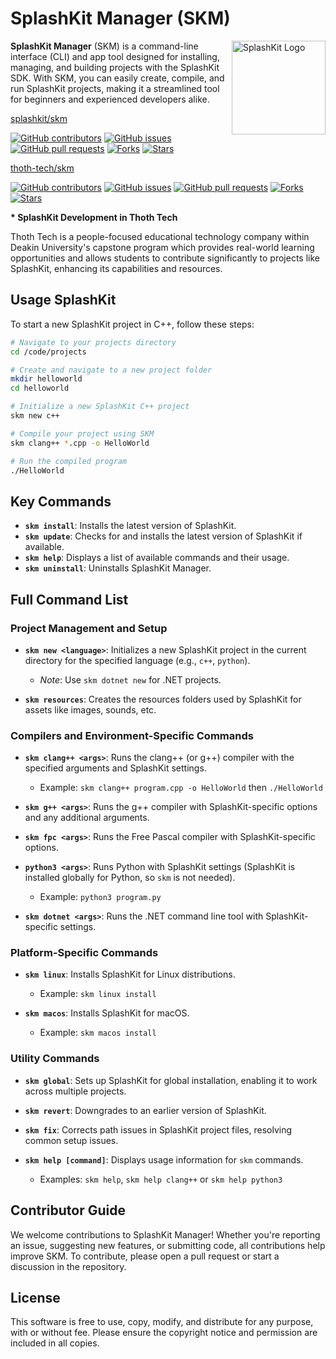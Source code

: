 # SplashKit Manager (SKM)

<img width="150px" align="right" src="https://github.com/thoth-tech/.github/blob/main/images/splashkit.png" alt="SplashKit Logo"/>

**SplashKit Manager** (SKM) is a command-line interface (CLI) and app tool designed for installing, managing, and building projects with the SplashKit SDK. With SKM, you can easily create, compile, and run SplashKit projects, making it a streamlined tool for beginners and experienced developers alike.

[splashkit/skm](https://github.com/splashkit/skm)

[![GitHub contributors](https://img.shields.io/github/contributors/splashkit/skm?label=Contributors&color=F5A623)](https://github.com/splashkit/skm/graphs/contributors)
[![GitHub issues](https://img.shields.io/github/issues/splashkit/skm?label=Issues&color=F5A623)](https://github.com/splashkit/skm/issues)
[![GitHub pull requests](https://img.shields.io/github/issues-pr/splashkit/skm?label=Pull%20Requests&color=F5A623)](https://github.com/splashkit/skm/pulls)
[![Forks](https://img.shields.io/github/forks/splashkit/skm?label=Forks&color=F5A623)](https://github.com/splashkit/skm/network/members)
[![Stars](https://img.shields.io/github/stars/splashkit/skm?label=Stars&color=F5A623)](https://github.com/splashkit/skm/stargazers)

[thoth-tech/skm](https://github.com/thoth-tech/skm)

[![GitHub contributors](https://img.shields.io/github/contributors/thoth-tech/skm?label=Contributors&color=F5A623)](https://github.com/thoth-tech/skm/graphs/contributors)
[![GitHub issues](https://img.shields.io/github/issues/thoth-tech/skm?label=Issues&color=F5A623)](https://github.com/thoth-tech/skm/issues)
[![GitHub pull requests](https://img.shields.io/github/issues-pr/thoth-tech/skm?label=Pull%20Requests&color=F5A623)](https://github.com/thoth-tech/skm/pulls)
[![Forks](https://img.shields.io/github/forks/thoth-tech/skm?label=Forks&color=F5A623)](https://github.com/thoth-tech/skm/network/members)
[![Stars](https://img.shields.io/github/stars/thoth-tech/skm?label=Stars&color=F5A623)](https://github.com/thoth-tech/skm/stargazers)

**\* SplashKit Development in Thoth Tech**

Thoth Tech is a people-focused educational technology company within Deakin University's capstone program which provides real-world learning opportunities and allows students to contribute significantly to projects like SplashKit, enhancing its capabilities and resources.

## Usage SplashKit

To start a new SplashKit project in C++, follow these steps:

```bash
# Navigate to your projects directory
cd /code/projects

# Create and navigate to a new project folder
mkdir helloworld
cd helloworld

# Initialize a new SplashKit C++ project
skm new c++

# Compile your project using SKM
skm clang++ *.cpp -o HelloWorld

# Run the compiled program
./HelloWorld
```

## Key Commands

- **`skm install`**: Installs the latest version of SplashKit.
- **`skm update`**: Checks for and installs the latest version of SplashKit if available.
- **`skm help`**: Displays a list of available commands and their usage.
- **`skm uninstall`**: Uninstalls SplashKit Manager.

## Full Command List

### Project Management and Setup

- **`skm new <language>`**: Initializes a new SplashKit project in the current directory for the specified language (e.g., `c++`, `python`).  
  - *Note*: Use `skm dotnet new` for .NET projects.

- **`skm resources`**: Creates the resources folders used by SplashKit for assets like images, sounds, etc.

### Compilers and Environment-Specific Commands

- **`skm clang++ <args>`**: Runs the clang++ (or g++) compiler with the specified arguments and SplashKit settings.  
  - Example: `skm clang++ program.cpp -o HelloWorld` then `./HelloWorld`
  
- **`skm g++ <args>`**: Runs the g++ compiler with SplashKit-specific options and any additional arguments.

- **`skm fpc <args>`**: Runs the Free Pascal compiler with SplashKit-specific options.

- **`python3 <args>`**: Runs Python with SplashKit settings (SplashKit is installed globally for Python, so `skm` is not needed).  
  - Example: `python3 program.py`

- **`skm dotnet <args>`**: Runs the .NET command line tool with SplashKit-specific settings.

### Platform-Specific Commands

- **`skm linux`**: Installs SplashKit for Linux distributions.
  - Example: `skm linux install`

- **`skm macos`**: Installs SplashKit for macOS.
  - Example: `skm macos install`

### Utility Commands

- **`skm global`**: Sets up SplashKit for global installation, enabling it to work across multiple projects.

- **`skm revert`**: Downgrades to an earlier version of SplashKit.

- **`skm fix`**: Corrects path issues in SplashKit project files, resolving common setup issues.

- **`skm help [command]`**: Displays usage information for `skm` commands.
  - Examples: `skm help`, `skm help clang++` or `skm help python3`

## Contributor Guide

We welcome contributions to SplashKit Manager! Whether you're reporting an issue, suggesting new features, or submitting code, all contributions help improve SKM. To contribute, please open a pull request or start a discussion in the repository.

## License

This software is free to use, copy, modify, and distribute for any purpose, with or without fee. Please ensure the copyright notice and permission are included in all copies.
